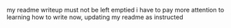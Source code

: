 my readme writeup must not be left emptied
i have to pay more attention to learning how to write 
now, updating my readme as instructed
